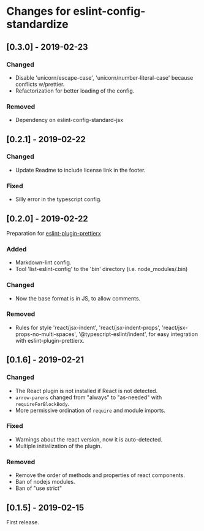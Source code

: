 # Changes for eslint-config-standardize

## \[0.3.0] - 2019-02-23

### Changed

- Disable 'unicorn/escape-case', 'unicorn/number-literal-case' because conflicts w/prettier.
- Refactorization for better loading of the config.

### Removed

- Dependency on eslint-config-standard-jsx

## \[0.2.1] - 2019-02-22

### Changed

- Update Readme to include license link in the footer.

### Fixed

- Silly error in the typescript config.

## \[0.2.0] - 2019-02-22

Preparation for [eslint-plugin-prettierx](https://github.com/aMarCruz/eslint-plugin-prettierx)

### Added

- Markdown-lint config.
- Tool 'list-eslint-config' to the 'bin' directory (i.e. node_modules/.bin)

### Changed

- Now the base format is in JS, to allow comments.

### Removed

- Rules for style 'react/jsx-indent', 'react/jsx-indent-props', 'react/jsx-props-no-multi-spaces', '@typescript-eslint/indent', for easy integration with eslint-plugin-prettierx.

## \[0.1.6] - 2019-02-21

### Changed

- The React plugin is not installed if React is not detected.
- `arrow-parens` changed from "always" to "as-needed" with `requireForBlockBody`.
- More permissive ordination of `require` and module imports.

### Fixed

- Warnings about the react version, now it is auto-detected.
- Multiple initialization of the plugin.

### Removed

- Remove the order of methods and properties of react components.
- Ban of nodejs modules.
- Ban of "use strict"

## \[0.1.5] - 2019-02-15

First release.
